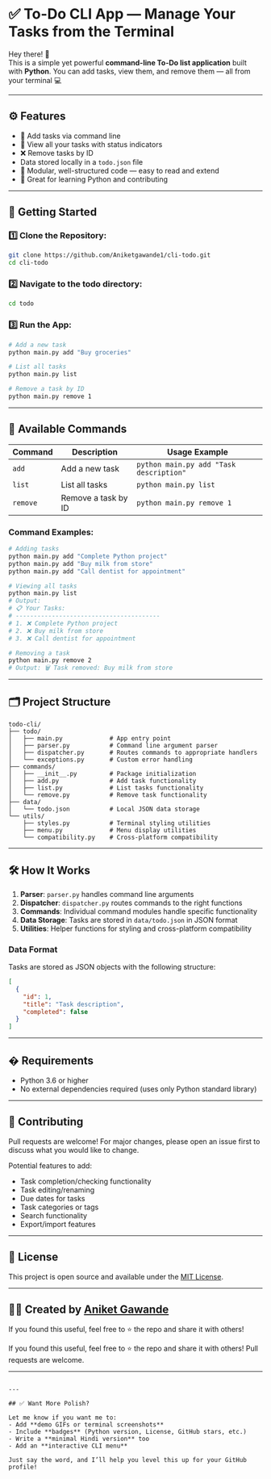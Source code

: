 

# ✅ To-Do CLI App — Manage Your Tasks from the Terminal

Hey there! 👋  
This is a simple yet powerful **command-line To-Do list application** built with **Python**. You can add tasks, view them, and remove them — all from your terminal 💻

---

## ⚙️ Features

- 📝 Add tasks via command line
- 📃 View all your tasks with status indicators
- ❌ Remove tasks by ID
-  Data stored locally in a `todo.json` file
- 🔧 Modular, well-structured code — easy to read and extend
- 🌱 Great for learning Python and contributing

---

## 🚀 Getting Started

### 1️⃣ Clone the Repository:

```bash
git clone https://github.com/Aniketgawande1/cli-todo.git
cd cli-todo
```

### 2️⃣ Navigate to the todo directory:

```bash
cd todo
```

### 3️⃣ Run the App:

```bash
# Add a new task
python main.py add "Buy groceries"

# List all tasks
python main.py list

# Remove a task by ID
python main.py remove 1
```

---

## 🧠 Available Commands

| Command | Description | Usage Example |
|---------|-------------|---------------|
| `add` | Add a new task | `python main.py add "Task description"` |
| `list` | List all tasks | `python main.py list` |
| `remove` | Remove a task by ID | `python main.py remove 1` |

### Command Examples:

```bash
# Adding tasks
python main.py add "Complete Python project"
python main.py add "Buy milk from store"
python main.py add "Call dentist for appointment"

# Viewing all tasks
python main.py list
# Output:
# 📋 Your Tasks:
# ----------------------------------------
# 1. ❌ Complete Python project
# 2. ❌ Buy milk from store
# 3. ❌ Call dentist for appointment

# Removing a task
python main.py remove 2
# Output: 🗑️ Task removed: Buy milk from store
```

---

## 🗂 Project Structure

```
todo-cli/
├── todo/
│   ├── main.py             # App entry point
│   ├── parser.py           # Command line argument parser
│   ├── dispatcher.py       # Routes commands to appropriate handlers
│   └── exceptions.py       # Custom error handling
├── commands/
│   ├── __init__.py         # Package initialization
│   ├── add.py              # Add task functionality
│   ├── list.py             # List tasks functionality
│   └── remove.py           # Remove task functionality
├── data/
│   └── todo.json           # Local JSON data storage
└── utils/
    ├── styles.py           # Terminal styling utilities
    ├── menu.py             # Menu display utilities
    └── compatibility.py    # Cross-platform compatibility
```

---

## 🛠 How It Works

1. **Parser**: `parser.py` handles command line arguments
2. **Dispatcher**: `dispatcher.py` routes commands to the right functions
3. **Commands**: Individual command modules handle specific functionality
4. **Data Storage**: Tasks are stored in `data/todo.json` in JSON format
5. **Utilities**: Helper functions for styling and cross-platform compatibility

### Data Format
Tasks are stored as JSON objects with the following structure:
```json
[
  {
    "id": 1,
    "title": "Task description",
    "completed": false
  }
]
```

---

## � Requirements

- Python 3.6 or higher
- No external dependencies required (uses only Python standard library)

---

## 🤝 Contributing

Pull requests are welcome! For major changes, please open an issue first to discuss what you would like to change.

Potential features to add:
- Task completion/checking functionality
- Task editing/renaming
- Due dates for tasks
- Task categories or tags
- Search functionality
- Export/import features

---

## 📝 License

This project is open source and available under the [MIT License](LICENSE).

---

## 👨‍💻 Created by [Aniket Gawande](https://github.com/Aniketgawande1)

If you found this useful, feel free to ⭐ the repo and share it with others!

If you found this useful, feel free to ⭐ the repo and share it with others!
Pull requests are welcome.

---

```

---

## ✅ Want More Polish?

Let me know if you want me to:
- Add **demo GIFs or terminal screenshots**
- Include **badges** (Python version, License, GitHub stars, etc.)
- Write a **minimal Hindi version** too
- Add an **interactive CLI menu**

Just say the word, and I’ll help you level this up for your GitHub profile!
```

